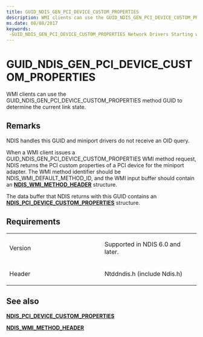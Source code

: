 ```yaml
---
title: GUID_NDIS_GEN_PCI_DEVICE_CUSTOM_PROPERTIES
description: WMI clients can use the GUID_NDIS_GEN_PCI_DEVICE_CUSTOM_PROPERTIES method GUID to determine the current link state.
ms.date: 08/08/2017
keywords: 
 -GUID_NDIS_GEN_PCI_DEVICE_CUSTOM_PROPERTIES Network Drivers Starting with Windows Vista
---
```


# GUID\_NDIS\_GEN\_PCI\_DEVICE\_CUSTOM\_PROPERTIES


WMI clients can use the GUID\_NDIS\_GEN\_PCI\_DEVICE\_CUSTOM\_PROPERTIES method GUID to determine the current link state.

## Remarks

NDIS handles this GUID and miniport drivers do not receive an OID query.

When a WMI client issues a GUID\_NDIS\_GEN\_PCI\_DEVICE\_CUSTOM\_PROPERTIES WMI method request, NDIS returns the PCI custom properties of a PCI device for the miniport adapter. The WMI method identifier should be NDIS\_WMI\_DEFAULT\_METHOD\_ID, and the WMI input buffer should contain an [**NDIS\_WMI\_METHOD\_HEADER**](/windows-hardware/drivers/ddi/ntddndis/ns-ntddndis-_ndis_wmi_method_header) structure.

The data buffer that NDIS returns with this GUID contains an [**NDIS\_PCI\_DEVICE\_CUSTOM\_PROPERTIES**](/windows-hardware/drivers/ddi/ntddndis/ns-ntddndis-_ndis_pci_device_custom_properties) structure.

## Requirements

<table>
<colgroup>
<col width="50%" />
<col width="50%" />
</colgroup>
<tbody>
<tr class="odd">
<td><p>Version</p></td>
<td><p>Supported in NDIS 6.0 and later.</p></td>
</tr>
<tr class="even">
<td><p>Header</p></td>
<td>Ntddndis.h (include Ndis.h)</td>
</tr>
</tbody>
</table>

## See also


[**NDIS\_PCI\_DEVICE\_CUSTOM\_PROPERTIES**](/windows-hardware/drivers/ddi/ntddndis/ns-ntddndis-_ndis_pci_device_custom_properties)

[**NDIS\_WMI\_METHOD\_HEADER**](/windows-hardware/drivers/ddi/ntddndis/ns-ntddndis-_ndis_wmi_method_header)

 

